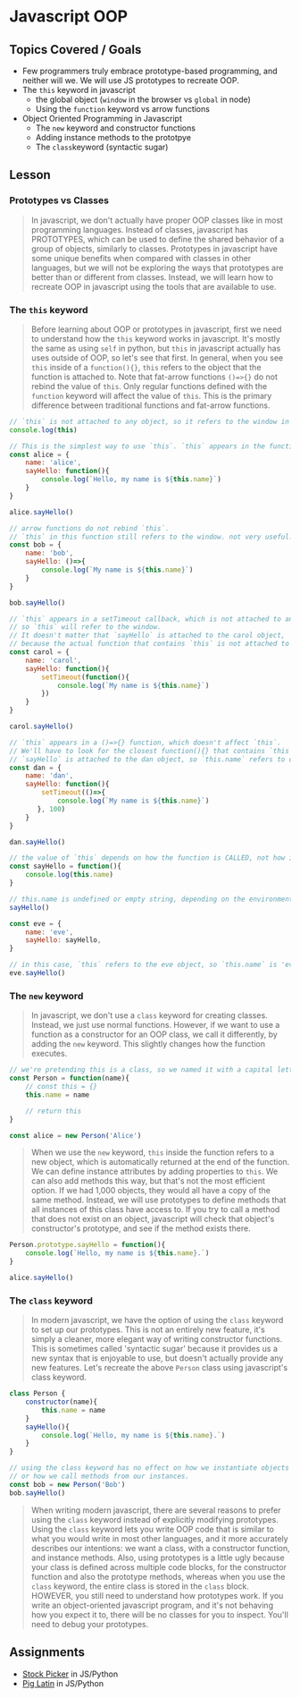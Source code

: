 # Javascript OOP

## Topics Covered / Goals
- Few programmers truly embrace prototype-based programming, and neither will we. We will use JS prototypes to recreate OOP.
- The `this` keyword in javascript
    - the global object (`window` in the browser vs `global` in node)
    - Using the `function` keyword vs arrow functions
- Object Oriented Programming in Javascript
    - The `new` keyword and constructor functions
    - Adding instance methods to the prototpye
    - The `class`keyword (syntactic sugar)


## Lesson

### Prototypes vs Classes
> In javascript, we don't actually have proper OOP classes like in most programming languages. Instead of classes, javascript has PROTOTYPES, which can be used to define the shared behavior of a group of objects, similarly to classes. Prototypes in javascript have some unique benefits when compared with classes in other languages, but we will not be exploring the ways that prototypes are better than or different from classes. Instead, we will learn how to recreate OOP in javascript using the tools that are available to use. 

### The `this` keyword
> Before learning about OOP or prototypes in javascript, first we need to understand how the `this` keyword works in javascript. It's mostly the same as using `self` in python, but `this` in javascript actually has uses outside of OOP, so let's see that first. In general, when you see `this` inside of a `function(){}`, `this` refers to the object that the function is attached to. Note that fat-arrow functions `()=>{}` do not rebind the value of `this`. Only regular functions defined with the `function` keyword will affect the value of `this`. This is the primary difference between traditional functions and fat-arrow functions. 

```javascript
// `this` is not attached to any object, so it refers to the window in browser js, or {} in node. either way, it's not what you want
console.log(this)

// This is the simplest way to use `this`. `this` appears in the function `sayHello`, which is attached to the `alice` object, so the value of `this.name` in this case would be alice.name === 'alice'
const alice = {
    name: 'alice',
    sayHello: function(){
        console.log(`Hello, my name is ${this.name}`)
    }
}

alice.sayHello()

// arrow functions do not rebind `this`.
// `this` in this function still refers to the window. not very useful. 
const bob = {
    name: 'bob',
    sayHello: ()=>{
        console.log(`My name is ${this.name}`)
    }
}

bob.sayHello()

// `this` appears in a setTimeout callback, which is not attached to any object,
// so `this` will refer to the window. 
// It doesn't matter that `sayHello` is attached to the carol object, 
// because the actual function that contains `this` is not attached to any object
const carol = {
    name: 'carol',
    sayHello: function(){
        setTimeout(function(){
            console.log(`My name is ${this.name}`)
        })
    }
}

carol.sayHello()

// `this` appears in a ()=>{} function, which doesn't affect `this`.
// We'll have to look for the closest function(){} that contains `this`, which is `sayHello`
// `sayHello` is attached to the dan object, so `this.name` refers to dan.name. 
const dan = {
    name: 'dan',
    sayHello: function(){
        setTimeout(()=>{
            console.log(`My name is ${this.name}`)
       }, 100)
    }
}

dan.sayHello()

// the value of `this` depends on how the function is CALLED, not how it is DEFINED
const sayHello = function(){
    console.log(this.name)
}

// this.name is undefined or empty string, depending on the environment
sayHello()

const eve = {
    name: 'eve',
    sayHello: sayHello,
}

// in this case, `this` refers to the eve object, so `this.name` is 'eve', 
eve.sayHello()
```

### The `new` keyword
> In javascript, we don't use a `class` keyword for creating classes. Instead, we just use normal functions. However, if we want to use a function as a constructor for an OOP class, we call it differently, by adding the `new` keyword. This slightly changes how the function executes. 

```javascript
// we're pretending this is a class, so we named it with a capital letter
const Person = function(name){
    // const this = {}
    this.name = name

    // return this
}

const alice = new Person('Alice')
```

> When we use the `new` keyword, `this` inside the function refers to a new object, which is automatically returned at the end of the function. We can define instance attributes by adding properties to `this`. We can also add methods this way, but that's not the most efficient option. If we had 1,000 objects, they would all have a copy of the same method. Instead, we will use prototypes to define methods that all instances of this class have access to. If you try to call a method that does not exist on an object, javascript will check that object's constructor's prototype, and see if the method exists there. 

```javascript
Person.prototype.sayHello = function(){
    console.log(`Hello, my name is ${this.name}.`)
}

alice.sayHello()
```

### The `class` keyword
> In modern javascript, we have the option of using the `class` keyword to set up our prototypes. This is not an entirely new feature, it's simply a cleaner, more elegant way of writing constructor functions. This is sometimes called 'syntactic sugar' because it provides us a new syntax that is enjoyable to use, but doesn't actually provide any new features. Let's recreate the above `Person` class using javascript's class keyword. 

```javascript
class Person {
    constructor(name){
        this.name = name
    }
    sayHello(){
        console.log(`Hello, my name is ${this.name}.`)
    }
}

// using the class keyword has no effect on how we instantiate objects from our constructor,
// or how we call methods from our instances. 
const bob = new Person('Bob')
bob.sayHello()
```

> When writing modern javascript, there are several reasons to prefer using the `class` keyword instead of explicitly modifying prototypes. Using the `class` keyword lets you write OOP code that is similar to what you would write in most other languages, and it more accurately describes our intentions: we want a class, with a constructor function, and instance methods. Also, using prototypes is a little ugly because your class is defined across multiple code blocks, for the constructor function and also the prototype methods, whereas when you use the `class` keyword, the entire class is stored in the `class` block. HOWEVER, you still need to understand how prototypes work. If you write an object-oriented javascript program, and it's not behaving how you expect it to, there will be no classes for you to inspect. You'll need to debug your prototypes.

## Assignments
- [Stock Picker](https://github.com/romeoplatoon/algo-stock-picker) in JS/Python
- [Pig Latin](https://github.com/romeoplatoon/algo-pig-latin) in JS/Python

